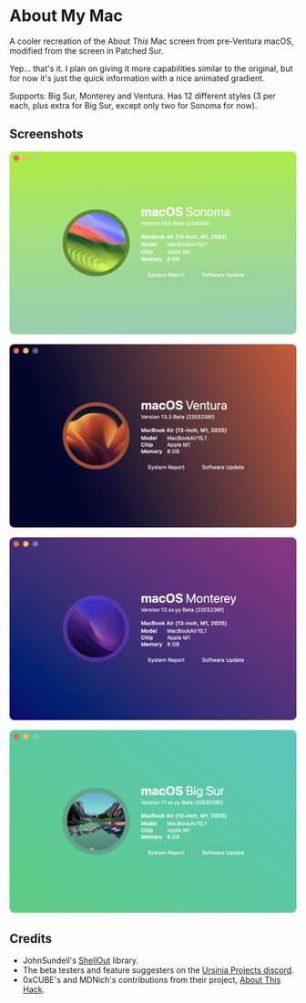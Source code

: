 #  About My Mac

A cooler recreation of the About *This* Mac screen from pre-Ventura macOS, modified from the screen in Patched Sur. 

Yep... that's it. I plan on giving it more capabilities similar to the original, but for now it's just the quick information with a nice animated gradient. 

Supports: Big Sur, Monterey and Ventura.
Has 12 different styles (3 per each, plus extra for Big Sur, except only two for Sonoma for now).

## Screenshots

![Sonoma Light](https://github.com/Ben216k/About-My-Mac/raw/main/Images/Sonoma.png)

![Ventura Dark](https://github.com/Ben216k/About-My-Mac/raw/main/Images/Ventura.png)

![Monterey Dark](https://github.com/Ben216k/About-My-Mac/raw/main/Images/Monterey.png)

![Big Sur Original](https://github.com/Ben216k/About-My-Mac/raw/main/Images/BigSur.png)

## Credits

- JohnSundell's [ShellOut](github.com/JohnSundell/ShellOut) library.
- The beta testers and feature suggesters on the [Ursinia Projects discord](discord.gg/2DxVn4HDX6).
- 0xCUBE's and MDNich's contributions from their project, [About This Hack](github.com/0xCUB3/About-This-Hack).
